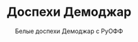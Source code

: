 <h1 style="text-align:center">Доспехи Демоджар</h1>

<p style="text-align:center">Белые доспехи Демоджар с РуОФФ</p>

<p style="text-align:center"><img alt="" src="https://r2wiki.ru/upload/icons/2019/10/23/1b0171dd3418e0fcfc4f9eb1e00695ae.png" /></p>

<p>&nbsp;</p>
